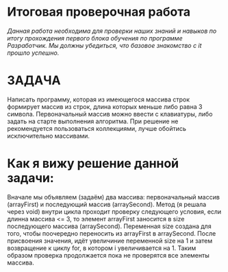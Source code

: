 # **Итоговая проверочная работа**

*Данная работа необходима для проверки наших знаний и навыков по  итогу прохождения первого блока обучения по программе Разработчик. Мы должны убедиться, что базовое знакомство с it прошло успешно.*

# **ЗАДАЧА**

Написать программу, которая из имеющегося массива строк формирует массив из строк, длина которых меньше либо равна 3 символа. Первоначальный массив можно ввести с клавиатуры, либо задать на старте выполнения алгоритма. При решение не рекомендуется пользоваться коллекциями, лучше обойтись исключительно массивами.

# **Как я вижу решение данной задачи:**

Вначале мы объявляем (задаём) два массива: первоначальный массив (arrayFirst) и последующий массив (arraySecond). Метод (я решала через void) внутри цикла проходит проверку следующего условия, если длинна массива <= 3, то элемент arrayFirst заносится в size последующего массива (arraySecond). Переменная size создана для того, чтобы поочередно переносить из arrayFirst в arraySecond. После присвоения значения, идёт увеличиние переменной size на 1 и затем возвращение к циклу for, в котором i увеличивается на 1. Таким образом проверка продолжается пока не проверятся все элементы массива.